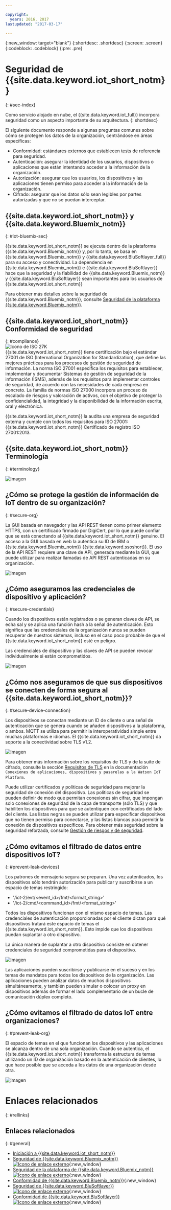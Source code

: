 ```yaml
---

copyright:
  years: 2016, 2017
lastupdated: "2017-03-17"

---
```


{:new_window: target="blank"}
{:shortdesc: .shortdesc}
{:screen: .screen}
{:codeblock: .codeblock}
{:pre: .pre}


# Seguridad de {{site.data.keyword.iot_short_notm}}
{: #sec-index}

Como servicio alojado en nube, el {{site.data.keyword.iot_full}} incorpora seguridad como un aspecto importante de su arquitectura.
{: shortdesc}

El siguiente documento responde a algunas preguntas comunes sobre cómo se protegen los datos de la organización, centrándose en áreas específicas:

* Conformidad: estándares externos que establecen tests de referencia para seguridad.
* Autenticación: asegurar la identidad de los usuarios, dispositivos o aplicaciones que están intentando acceder a la información de la organización.
* Autorización: asegurar que los usuarios, los dispositivos y las aplicaciones tienen permiso para acceder a la información de la organización.
* Cifrado: asegurar que los datos sólo sean legibles por partes autorizadas y que no se puedan interceptar.

## {{site.data.keyword.iot_short_notm}} y {{site.data.keyword.Bluemix_notm}}
{: #iot-bluemix-sec}

{{site.data.keyword.iot_short_notm}} se ejecuta dentro de la plataforma {{site.data.keyword.Bluemix_notm}} y, por lo tanto, se basa en {{site.data.keyword.Bluemix_notm}} y {{site.data.keyword.BluSoftlayer_full}} para su acceso y conectividad. La dependencia en {{site.data.keyword.Bluemix_notm}} e {{site.data.keyword.BluSoftlayer}} hace que la seguridad y la fiabilidad de {{site.data.keyword.Bluemix_notm}} y {{site.data.keyword.BluSoftlayer}} sean importantes para los usuarios de {{site.data.keyword.iot_short_notm}}

Para obtener más detalles sobre la seguridad de {{site.data.keyword.Bluemix_notm}}, consulte [Seguridad de la plataforma {{site.data.keyword.Bluemix_notm}}](index.html#platform-security).

## {{site.data.keyword.iot_short_notm}} Conformidad de seguridad
{: #compliance}  
![Icono de ISO 27K](../../images/icon_iso27k1.png "Icono de ISO 27K")   
{{site.data.keyword.iot_short_notm}} tiene certificación bajo el estándar 27001 de ISO (International Organization for Standardization), que define las mejores prácticas para los procesos de gestión de seguridad de información. La norma ISO 27001 especifica los requisitos para establecer, implementar y documentar Sistemas de gestión de seguridad de la información (ISMS), además de los requisitos para implementar controles de seguridad, de acuerdo con las necesidades de cada empresa en concreto. La familia de normas ISO 27000 incorpora un proceso de escalado de riesgos y valoración de activos, con el objetivo de proteger la confidencialidad, la integridad y la disponibilidad de la información escrita, oral y electrónica.

{{site.data.keyword.iot_short_notm}} la audita una empresa de seguridad externa y cumple con todos los requisitos para ISO 27001: {{site.data.keyword.iot_short_notm}} Certificado de registro ISO 27001:2013.


## {{site.data.keyword.iot_short_notm}} Terminología
{: #terminology}

![imagen](terminology_platform.svg)


## ¿Cómo se protege la gestión de información de IoT dentro de su organización?
{: #secure-org}

La GUI basada en navegador y las API REST tienen como primer elemento HTTPS, con un certificado firmado por DigiCert, por lo que puede confiar que se está conectando al {{site.data.keyword.iot_short_notm}} genuino. El acceso a la GUI basada en web la autentica su ID de IBM o {{site.data.keyword.Bluemix_notm}} {{site.data.keyword.ssoshort}}. El uso de la API REST requiere una clave de API, generada mediante la GUI, que puede utilizar para realizar llamadas de API REST autenticadas en su organización.

![imagen](management_platform.svg)


## ¿Cómo aseguramos las credenciales de dispositivo y aplicación?
{: #secure-credentials}

Cuando los dispositivos están registrados o se generan claves de API, se echa sal y se aplica una función hash a la señal de autenticación. Esto significa que las credenciales de la organización nunca se pueden recuperar de nuestros sistemas, incluso en el caso poco probable de que el {{site.data.keyword.iot_short_notm}} esté en peligro.

Las credenciales de dispositivo y las claves de API se pueden revocar individualmente si están comprometidos.

![imagen](authentication_platform.svg)

## ¿Cómo nos aseguramos de que sus dispositivos se conecten de forma segura al {{site.data.keyword.iot_short_notm}}?
{: #secure-device-connection}

Los dispositivos se conectan mediante un ID de cliente o una señal de autenticación que se genera cuando se añaden dispositivos a la plataforma, o ambos. MQTT se utiliza para permitir la interoperatividad simple entre muchas plataformas e idiomas. El {{site.data.keyword.iot_short_notm}} da soporte a la conectividad sobre TLS v1.2.

![imagen](connectivity_platform.svg)

Para obtener más información sobre los requisitos de TLS y de la suite de cifrado, consulte la sección [Requisitos de TLS](connect_devices_apps_gw.html#tls_requirements) en la documentación `Conexiones de aplicaciones, dispositivos y pasarelas a la Watson IoT Platform`.

Puede utilizar certificados y políticas de seguridad para mejorar la seguridad de conexión del dispositivo. Las políticas de seguridad se pueden definir de modo que permitan conexiones sin cifrar, que impongan solo conexiones de seguridad de la capa de transporte (sólo TLS) y que habiliten los dispositivos para que se autentiquen con certificados del lado del cliente. Las listas negras se pueden utilizar para especificar dispositivos que no tienen permiso para conectarse, y las listas blancas para permitir la conexión de dispositivos específicos. Para obtener más seguridad sobre la seguridad reforzada, consulte [Gestión de riesgos y de seguridad](RM_security.html).

## ¿Cómo evitamos el filtrado de datos entre dispositivos IoT?
{: #prevent-leak-devices}

Los patrones de mensajería segura se preparan. Una vez autenticados, los dispositivos sólo tendrán autorización para publicar y suscribirse a un espacio de temas restringido:

* '/iot-2/evt/<event_id>/fmt/<format_string>'
* '/iot-2/cmd/<command_id>/fmt/<format_string>'

Todos los dispositivos funcionan con el mismo espacio de temas. Las credenciales de autenticación proporcionadas por el cliente dictan para qué dispositivos tratará este espacio de temas el {{site.data.keyword.iot_short_notm}}.  Esto impide que los dispositivos puedan suplantar a otro dispositivo.

La única manera de suplantar a otro dispositivo consiste en obtener credenciales de seguridad comprometidas para el dispositivo.


![imagen](device_scope_platform.svg)


Las aplicaciones pueden suscribirse y publicarse en el suceso y en los temas de mandatos para todos los dispositivos de la organización. Las aplicaciones pueden analizar datos de muchos dispositivos simultáneamente, y también pueden simular o colocar un proxy en dispositivos además de formar el lado complementario de un bucle de comunicación dúplex completo.


## ¿Cómo evitamos el filtrado de datos IoT entre organizaciones?
{: #prevent-leak-org}

El espacio de temas en el que funcionan los dispositivos y las aplicaciones se alcanza dentro de una sola organización. Cuando se autentica, el {{site.data.keyword.iot_short_notm}} transforma la estructura de temas utilizando un ID de organización basado en la autenticación de clientes, lo que hace posible que se acceda a los datos de una organización desde otra.

![imagen](org_scope_platform.svg)

# Enlaces relacionados
{: #rellinks}
## Enlaces relacionados
{: #general}
* [Iniciación a {{site.data.keyword.iot_short_notm}}](https://console.ng.bluemix.net/docs/services/IoT/index.html)
* [Seguridad de {{site.data.keyword.Bluemix_notm}} ![Icono de enlace externo](../../../../icons/launch-glyph.svg "Icono de enlace externo")](https://console.ng.bluemix.net/docs/security/index.html#security){:new_window}
* [Seguridad de la plataforma de {{site.data.keyword.Bluemix_notm}} ![Icono de enlace externo](../../../../icons/launch-glyph.svg "Icono de enlace externo")](https://console.ng.bluemix.net/docs/security/index.html#platform-security){:new_window}
* [Conformidad de {{site.data.keyword.Bluemix_notm}}](https://console.ng.bluemix.net/docs/security/index.html#compliance){:new_window}
* [Seguridad de {{site.data.keyword.BluSoftlayer}} ![Icono de enlace externo](../../../../icons/launch-glyph.svg "Icono de enlace externo")](http://www.softlayer.com/security){:new_window}
* [Conformidad de {{site.data.keyword.BluSoftlayer}} ![Icono de enlace externo](../../../../icons/launch-glyph.svg "Icono de enlace externo")](http://www.softlayer.com/compliance){:new_window}
